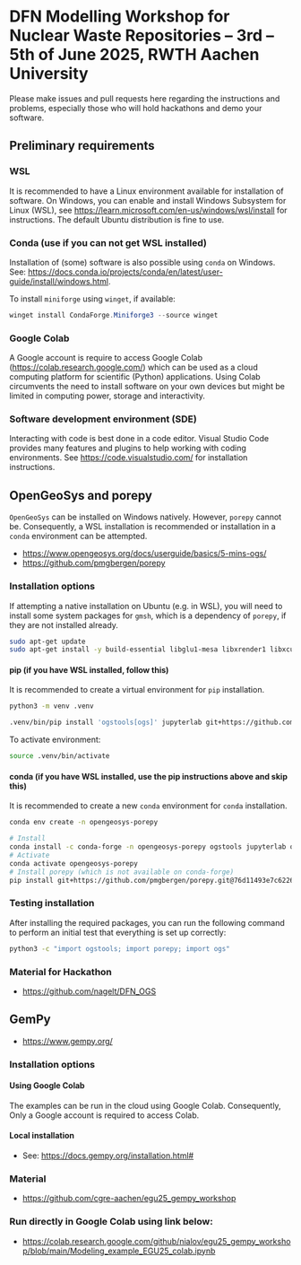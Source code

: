 # DFN Modelling Workshop for Nuclear Waste Repositories – 3rd – 5th of June 2025, RWTH Aachen University

Please make issues and pull requests here regarding the instructions and
problems, especially those who will hold hackathons and demo your software.

## Preliminary requirements

### WSL

It is recommended to have a Linux environment available for installation
of software. On Windows, you can enable and install Windows Subsystem
for Linux (WSL), see <https://learn.microsoft.com/en-us/windows/wsl/install>
for instructions. The default Ubuntu distribution is fine to use.

### Conda (use if you can not get WSL installed)

Installation of (some) software is also possible using `conda` on
Windows. See:
<https://docs.conda.io/projects/conda/en/latest/user-guide/install/windows.html>.

To install `miniforge` using `winget`, if available:

~~~powershell
winget install CondaForge.Miniforge3 --source winget
~~~

### Google Colab

A Google account is require to access Google Colab
(<https://colab.research.google.com/>) which can be used as a cloud computing
platform for scientific (Python) applications. Using Colab circumvents the need
to install software on your own devices but might be limited in computing power,
storage and interactivity.

### Software development environment (SDE)

Interacting with code is best done in a code editor. Visual Studio Code
provides many features and plugins to help working with coding environments.
See <https://code.visualstudio.com/> for installation instructions.

## OpenGeoSys and porepy

`OpenGeoSys` can be installed on Windows natively. However, `porepy` cannot be.
Consequently, a WSL installation is recommended or installation in a `conda`
environment can be attempted.

-   <https://www.opengeosys.org/docs/userguide/basics/5-mins-ogs/>
-   <https://github.com/pmgbergen/porepy>

### Installation options

If attempting a native installation on Ubuntu (e.g. in WSL), you will need to
install some system packages for ``gmsh``, which is a dependency of
``porepy``, if they are not installed already.

~~~bash
sudo apt-get update
sudo apt-get install -y build-essential libglu1-mesa libxrender1 libxcursor1 libxft2 libxinerama1 ffmpeg libsm6 libxext6
~~~

#### pip (if you have WSL installed, follow this)

It is recommended to create a virtual environment for `pip`
installation.

~~~bash
python3 -m venv .venv
~~~

~~~bash
.venv/bin/pip install 'ogstools[ogs]' jupyterlab git+https://github.com/pmgbergen/porepy.git@76d11493e7c62269d03406bd736e1ddded85b517
~~~

To activate environment:

~~~bash
source .venv/bin/activate
~~~

#### conda (if you have WSL installed, use the pip instructions above and skip this)

It is recommended to create a new `conda` environment for
`conda` installation.

~~~bash
conda env create -n opengeosys-porepy
~~~

~~~bash
# Install
conda install -c conda-forge -n opengeosys-porepy ogstools jupyterlab ogs
# Activate
conda activate opengeosys-porepy
# Install porepy (which is not available on conda-forge)
pip install git+https://github.com/pmgbergen/porepy.git@76d11493e7c62269d03406bd736e1ddded85b517
~~~

### Testing installation

After installing the required packages, you can run the following command to
perform an initial test that everything is set up correctly:

~~~bash
python3 -c "import ogstools; import porepy; import ogs"
~~~

### Material for Hackathon

-  <https://github.com/nagelt/DFN_OGS>

## GemPy

-   <https://www.gempy.org/>

### Installation options

#### Using Google Colab

The examples can be run in the cloud using Google Colab. Consequently, Only
a Google account is required to access Colab.

#### Local installation

-   See: <https://docs.gempy.org/installation.html#>

### Material

-  <https://github.com/cgre-aachen/egu25_gempy_workshop>

### Run directly in Google Colab using link below:

-  <https://colab.research.google.com/github/nialov/egu25_gempy_workshop/blob/main/Modeling_example_EGU25_colab.ipynb>
